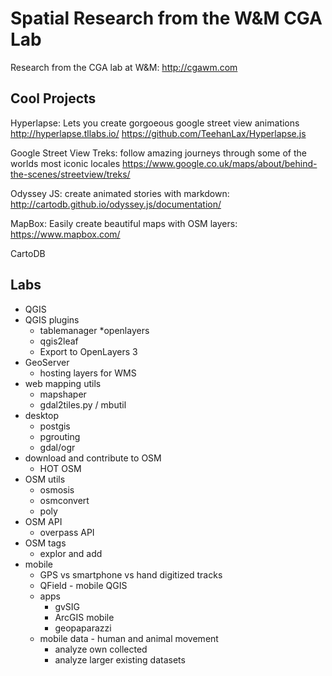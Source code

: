 # Spatial Research from the W&M CGA Lab
Research from the CGA lab at W&amp;M: http://cgawm.com

## Cool Projects
Hyperlapse: Lets you create gorgoeous google street view animations
http://hyperlapse.tllabs.io/
https://github.com/TeehanLax/Hyperlapse.js

Google Street View Treks: follow amazing journeys through some of the worlds most iconic locales https://www.google.co.uk/maps/about/behind-the-scenes/streetview/treks/

Odyssey JS: create animated stories with markdown: http://cartodb.github.io/odyssey.js/documentation/

MapBox: Easily create beautiful maps with OSM layers: https://www.mapbox.com/

CartoDB

## Labs

* QGIS
* QGIS plugins
  * tablemanager
  *openlayers
  * qgis2leaf
  * Export to OpenLayers 3 
* GeoServer
  * hosting layers for WMS
* web mapping utils
  * mapshaper
  * gdal2tiles.py / mbutil
* desktop
  * postgis
  * pgrouting
  * gdal/ogr
* download and contribute to OSM
  * HOT OSM
* OSM utils
  * osmosis
  * osmconvert
  * poly
* OSM API
  * overpass API
* OSM tags
  * explor and add
* mobile
  * GPS vs smartphone vs hand digitized tracks
  * QField - mobile QGIS
  * apps
     * gvSIG
     * ArcGIS mobile
     * geopaparazzi
  * mobile data - human and animal movement
    * analyze own collected
    * analyze larger existing datasets 

